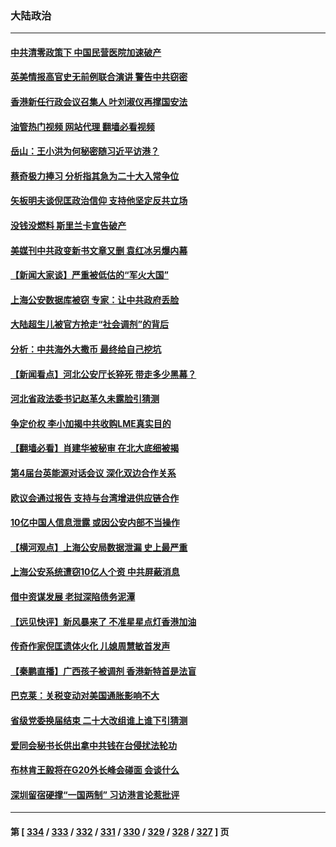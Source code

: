 ### 大陆政治
---
#### [中共清零政策下 中国民营医院加速破产](../../pages/ncid277/n13774881.md?07070445) 
#### [英美情报高官史无前例联合演讲 警告中共窃密](../../pages/ncid277/n13775046.md?07070445) 
#### [香港新任行政会议召集人 叶刘淑仪再撑国安法](../../pages/ncid277/n13774965.md?07070445) 
#### [油管热门视频 网站代理 翻墙必看视频](http://209.222.30.114:81/youtube.html?07070445)
#### [岳山：王小洪为何秘密随习近平访港？](../../pages/ncid277/n13774491.md?07070445) 
#### [蔡奇极力捧习 分析指其急为二十大入常争位](../../pages/ncid277/n13775009.md?07070445) 
#### [矢板明夫谈倪匡政治信仰 支持他坚定反共立场](../../pages/ncid277/n13774886.md?07070445) 
#### [没钱没燃料 斯里兰卡宣告破产](../../pages/ncid277/n13774927.md?07070445) 
#### [美媒刊中共政变新书文章又删 袁红冰另爆内幕](../../pages/ncid277/n13774840.md?07070445) 
#### [【新闻大家谈】严重被低估的“军火大国”](../../pages/ncid277/n13774488.md?07070445) 
#### [上海公安数据库被窃 专家：让中共政府丢脸](../../pages/ncid277/n13774436.md?07070445) 
#### [大陆超生儿被官方抢走“社会调剂”的背后](../../pages/ncid277/n13774832.md?07070445) 
#### [分析：中共海外大撒币 最终给自己挖坑](../../pages/ncid277/n13774335.md?07070445) 
#### [【新闻看点】河北公安厅长猝死 带走多少黑幕？](../../pages/ncid277/n13774333.md?07070445) 
#### [河北省政法委书记赵革久未露脸引猜测](../../pages/ncid277/n13774573.md?07070445) 
#### [争定价权 李小加揭中共收购LME真实目的](../../pages/ncid277/n13774609.md?07070445) 
#### [【翻墙必看】肖建华被秘审 在北大底细被揭](../../pages/ncid277/n13774429.md?07070445) 
#### [第4届台英能源对话会议 深化双边合作关系](../../pages/ncid277/n13774495.md?07070445) 
#### [欧议会通过报告 支持与台湾增进供应链合作](../../pages/ncid277/n13774466.md?07070445) 
#### [10亿中国人信息泄露 或因公安内部不当操作](../../pages/ncid277/n13774417.md?07070445) 
#### [【横河观点】上海公安局数据泄漏 史上最严重](../../pages/ncid277/n13774347.md?07070445) 
#### [上海公安系统遭窃10亿人个资 中共屏蔽消息](../../pages/ncid277/n13774299.md?07070445) 
#### [借中资谋发展 老挝深陷债务泥潭](../../pages/ncid277/n13774386.md?07070445) 
#### [【远见快评】新风暴来了 不准星星点灯香港加油](../../pages/ncid277/n13774321.md?07070445) 
#### [传奇作家倪匡遗体火化 儿媳周慧敏首发声](../../pages/ncid277/n13774312.md?07070445) 
#### [【秦鹏直播】广西孩子被调剂 香港新特首是法盲](../../pages/ncid277/n13774340.md?07070445) 
#### [巴克莱：关税变动对美国通胀影响不大](../../pages/ncid277/n13774227.md?07070445) 
#### [省级党委换届结束 二十大改组谁上谁下引猜测](../../pages/ncid277/n13774231.md?07070445) 
#### [爱同会秘书长供出拿中共钱在台侵扰法轮功](../../pages/ncid277/n13773953.md?07070445) 
#### [布林肯王毅将在G20外长峰会碰面 会谈什么](../../pages/ncid277/n13774153.md?07070445) 
#### [深圳留宿硬撑“一国两制” 习访港言论惹批评](../../pages/ncid277/n13774168.md?07070445) 

---
#### 第 [ [334](./334.md?07070445) / [333](./333.md?07070445) / [332](./332.md?07070445) / [331](./331.md?07070445) / [330](./330.md?07070445) / [329](./329.md?07070445) / [328](./328.md?07070445) / [327](./327.md?07070445) ] 页
